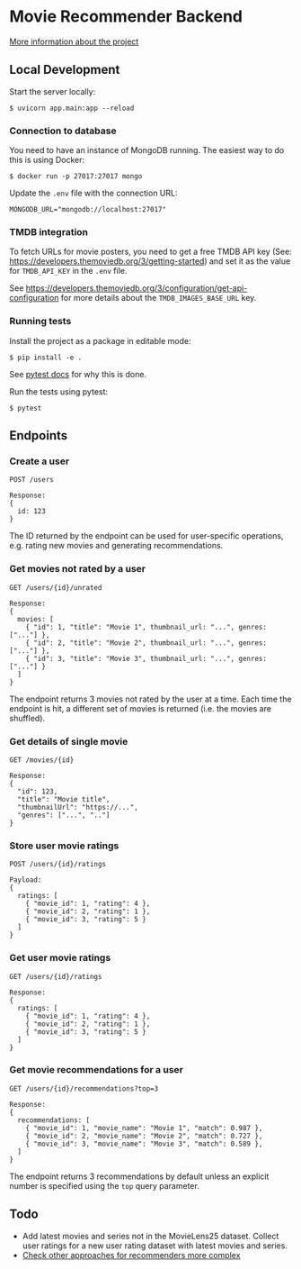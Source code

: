 # Movie Recommender Backend

[More information about the project](https://community.wandb.ai/t/creating-a-movie-recommender/190)

## Local Development

Start the server locally:

```shell
$ uvicorn app.main:app --reload
```

### Connection to database

You need to have an instance of MongoDB running. The easiest way to do this is using Docker:

```
$ docker run -p 27017:27017 mongo
```

Update the `.env` file with the connection URL:

```
MONGODB_URL="mongodb://localhost:27017"
```

### TMDB integration

To fetch URLs for movie posters, you need to get a free TMDB API key (See: https://developers.themoviedb.org/3/getting-started) and set it as the value for `TMDB_API_KEY` in the `.env` file.

See https://developers.themoviedb.org/3/configuration/get-api-configuration for more details about the `TMDB_IMAGES_BASE_URL` key.

### Running tests

Install the project as a package in editable mode:

```
$ pip install -e .
```

See [pytest docs](https://docs.pytest.org/en/6.2.x/goodpractices.html) for why this is done.

Run the tests using pytest:

```
$ pytest
```

## Endpoints

### Create a user

```
POST /users

Response:
{
  id: 123
}
```

The ID returned by the endpoint can be used for user-specific operations, e.g. rating new movies and generating recommendations.

### Get movies not rated by a user

```
GET /users/{id}/unrated

Response:
{
  movies: [
    { "id": 1, "title": "Movie 1", thumbnail_url: "...", genres: ["..."] },
    { "id": 2, "title": "Movie 2", thumbnail_url: "...", genres: ["..."] },
    { "id": 3, "title": "Movie 3", thumbnail_url: "...", genres: ["..."] }
  ]
}
```

The endpoint returns 3 movies not rated by the user at a time. Each time the endpoint is hit, a different set of movies is returned (i.e. the movies are shuffled).

### Get details of single movie

```
GET /movies/{id}

Response:
{
  "id": 123,
  "title": "Movie title",
  "thumbnailUrl": "https://...",
  "genres": ["...", ".."]
}
```

### Store user movie ratings

```
POST /users/{id}/ratings

Payload:
{
  ratings: [
    { "movie_id": 1, "rating": 4 },
    { "movie_id": 2, "rating": 1 },
    { "movie_id": 3, "rating": 5 }
  ]
}
```

### Get user movie ratings

```
GET /users/{id}/ratings

Response:
{
  ratings: [
    { "movie_id": 1, "rating": 4 },
    { "movie_id": 2, "rating": 1 },
    { "movie_id": 3, "rating": 5 }
  ]
}
```

### Get movie recommendations for a user

```
GET /users/{id}/recommendations?top=3

Response:
{
  recommendations: [
    { "movie_id": 1, "movie_name": "Movie 1", "match": 0.987 },
    { "movie_id": 2, "movie_name": "Movie 2", "match": 0.727 },
    { "movie_id": 3, "movie_name": "Movie 3", "match": 0.589 },
  ]
}
```

The endpoint returns 3 recommendations by default unless an explicit number is specified using the `top` query parameter.

## Todo

- Add latest movies and series not in the MovieLens25 dataset. Collect user ratings for a new user rating dataset with latest movies and series.
- [Check other approaches for recommenders more complex](https://twitter.com/radekosmulski/status/1496862506324672515)
